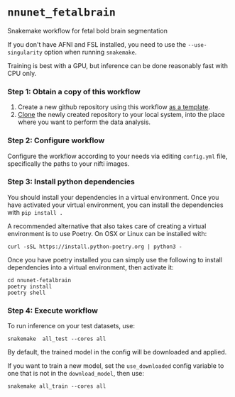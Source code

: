 # `nnunet_fetalbrain`

Snakemake workflow for fetal bold brain segmentation

If you don't have AFNI and FSL installed, you need to use the `--use-singularity` option when running `snakemake`.

Training is best with a GPU, but inference can be done reasonably fast with CPU only.

### Step 1: Obtain a copy of this workflow

1. Create a new github repository using this workflow [as a template](https://help.github.com/en/articles/creating-a-repository-from-a-template).
2. [Clone](https://help.github.com/en/articles/cloning-a-repository) the newly created repository to your local system, into the place where you want to perform the data analysis.

### Step 2: Configure workflow

Configure the workflow according to your needs via editing `config.yml` file, specifically the paths to your nifti images.

### Step 3: Install python dependencies

You should install your dependencies in a virtual environment. Once you have activated your virtual environment, you can install the dependencies with `pip install .`

A recommended alternative that also takes care of creating a virtual environment is to use Poetry. On OSX or Linux can be installed with:
```
curl -sSL https://install.python-poetry.org | python3 -
```

Once you have poetry installed you can simply use the following to install dependencies into a virtual environment, then activate it:

```
cd nnunet-fetalbrain
poetry install
poetry shell
```

### Step 4: Execute workflow

To run inference on your test datasets, use:

    snakemake  all_test --cores all


By default, the trained model in the config will be downloaded and applied.

If you want to train a new model, set the `use_downloaded` config variable to one that is not in the `download_model`, then use:

    snakemake all_train --cores all 


